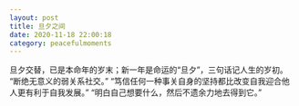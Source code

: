 ```yaml
---
layout: post
title: 旦夕之间
date: 2020-11-18 22:00:18
category: peacefulmoments
---
```


旦夕交替，已是本命年的岁末；新一年是命运的“旦夕”，三句话记人生的岁初。
“断绝无意义的弱关系社交。”
“笃信任何一种事关自身的坚持都比改变自我迎合他人更有利于自我发展。”
“明白自己想要什么，然后不遗余力地去得到它。”